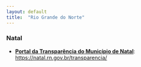 ```yaml
---
layout: default
title:  "Rio Grande do Norte"
---
```


### Natal

-   **[Portal da Transparência do Município de Natal](https://natal.rn.gov.br/transparencia/)**: https://natal.rn.gov.br/transparencia/

